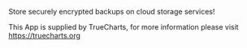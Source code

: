 Store securely encrypted backups on cloud storage services!

This App is supplied by TrueCharts, for more information please visit https://truecharts.org

